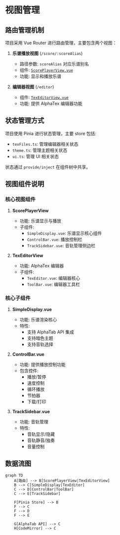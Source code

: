 # 视图管理

## 路由管理机制

项目采用 Vue Router 进行路由管理，主要包含两个视图：

1. **乐谱播放视图** (`/score/:scoreAlias`)
   - 路径参数: `scoreAlias` 对应乐谱别名
   - 组件: [`ScorePlayerView.vue`](../../src/views/ScorePlayerView.vue)
   - 功能: 显示和播放乐谱

2. **编辑器视图** (`/editor`)
   - 组件: [`TexEditorView.vue`](../../src/views/TexEditorView.vue)
   - 功能: 提供 AlphaTex 编辑器功能

## 状态管理方式

项目使用 Pinia 进行状态管理，主要 store 包括:

- `texFiles.ts`: 管理编辑器相关状态
- `theme.ts`: 管理主题相关状态
- `ui.ts`: 管理 UI 相关状态

状态通过 `provide/inject` 在组件树中共享。

## 视图组件说明

### 核心视图组件

1. **ScorePlayerView**
   - 功能: 乐谱显示与播放
   - 子组件:
     - `SimpleDisplay.vue`: 乐谱显示核心组件
     - `ControlBar.vue`: 播放控制栏
     - `TrackSidebar.vue`: 音轨管理侧边栏

2. **TexEditorView**  
   - 功能: AlphaTex 编辑器
   - 子组件:
     - `TexEditor.vue`: 编辑器核心
     - `ToolBar.vue`: 编辑器工具栏

### 核心子组件

1. **SimpleDisplay.vue**
   - 功能: 乐谱渲染核心
   - 特性:
     - 支持 AlphaTab API 集成
     - 支持暗色主题
     - 支持音轨选择

2. **ControlBar.vue**
   - 功能: 提供播放控制功能
   - 包含控件:
     - 播放/暂停
     - 速度控制
     - 循环播放
     - 节拍器
     - 下载/打印

3. **TrackSidebar.vue**  
   - 功能: 音轨管理
   - 特性:
     - 音轨显示/隐藏
     - 音轨静音/独奏
     - 音量控制

## 数据流图

```mermaid
graph TD
    A[路由] --> B[ScorePlayerView|TexEditorView]
    B --> C[SimpleDisplay|TexEditor]
    C --> D[ControlBar|ToolBar]
    C --> E[TrackSidebar]
    
    F[Pinia Store] --> B
    F --> C
    F --> D
    F --> E
    
    G[AlphaTab API] --> C
    H[CodeMirror] --> C